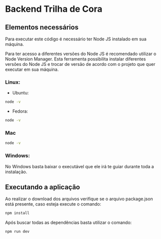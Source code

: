 # Backend Trilha de Cora

## Elementos necessários

Para executar este código é necessário ter Node JS instalado em sua máquina.

Para ter acesso a diferentes versões do Node JS é recomendado utilizar o Node Version Manager.
Esta ferramenta possibilita instalar diferentes versões do Node JS e trocar de versão de acordo 
com o projeto que quer executar em sua máquina.

### Linux:
- Ubuntu:

```Bash
node -v
```

- Fedora:

```Bash
node -v
```

### Mac

```zsh
node -v
```

### Windows:

No Windows basta baixar o executável que ele irá te guiar durante toda a instalação.

## Executando a aplicação

Ao realizar o download dos arquivos verifique se o arquivo package.json está presente,
caso esteja execute o comando:

```Bash
npm install
```

Após buscar todas as dependências basta utilizar o comando:

```Bash
npm run dev
```
